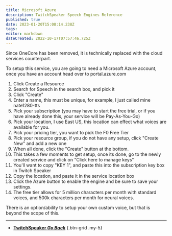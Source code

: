 ```yaml
---
title: Microsoft Azure
description: TwitchSpeaker Speech Engines Reference
published: true
date: 2023-01-20T15:08:14.238Z
tags: 
editor: markdown
dateCreated: 2022-10-17T07:57:46.725Z
---
```


Since OneCore has been removed, it is technically replaced with the cloud services counterpart.

To setup this service, you are going to need a Microsoft Azure account, once you have an account head over to portal.azure.com

1. Click Create a Resource
2. Search for Speech in the search box, and pick it
3. Click "Create"
4. Enter a name, this must be unique, for example, I just called mine nate1280-tts
5. Pick your subscription (you may have to start the free trial, or if you have already done this, your service will be Pay-As-You-Go)
6. Pick your location, I use East US, this location can effect what voices are available for you.
7. Pick your pricing tier, you want to pick the F0 Free Tier
8. Pick your resource group, if you do not have any setup, click "Create New" and add a new one
9. When all done, click the "Create" button at the bottom.
10. This takes a few moments to get setup, once its done, go to the newly created service and click on "Click here to manage keys"
11. You'll want to copy "KEY 1", and paste this into the subscription key box in Twitch Speaker
12. Copy the location, and paste it in the service location box
13. Click the Azure button to enable the engine and be sure to save your settings.
14. The free tier allows for 5 million characters per month with standard voices, and 500k characters per month for neural voices.

There is an option/ability to setup your own custom voice, but that is beyond the scope of this.

---

- [<i class="mdi mdi-chevron-left"></i>**TwitchSpeaker *Go Back***](/TwitchSpeaker)
{.btn-grid .my-5}